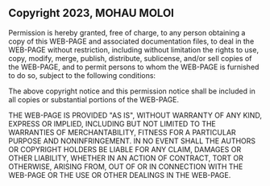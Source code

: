 ## Copyright 2023, MOHAU MOLOI

Permission is hereby granted, free of charge, to any person obtaining a copy of this WEB-PAGE and associated documentation files, to deal in the WEB-PAGE without restriction, including without limitation the rights to use, copy, modify, merge, publish, distribute, sublicense, and/or sell copies of the WEB-PAGE, and to permit persons to whom the WEB-PAGE is furnished to do so, subject to the following conditions:

The above copyright notice and this permission notice shall be included in all copies or substantial portions of the WEB-PAGE.

THE WEB-PAGE IS PROVIDED "AS IS", WITHOUT WARRANTY OF ANY KIND, EXPRESS OR IMPLIED, INCLUDING BUT NOT LIMITED TO THE WARRANTIES OF MERCHANTABILITY, FITNESS FOR A PARTICULAR PURPOSE AND NONINFRINGEMENT. IN NO EVENT SHALL THE AUTHORS OR COPYRIGHT HOLDERS BE LIABLE FOR ANY CLAIM, DAMAGES OR OTHER LIABILITY, WHETHER IN AN ACTION OF CONTRACT, TORT OR OTHERWISE, ARISING FROM, OUT OF OR IN CONNECTION WITH THE WEB-PAGE OR THE USE OR OTHER DEALINGS IN THE WEB-PAGE.
